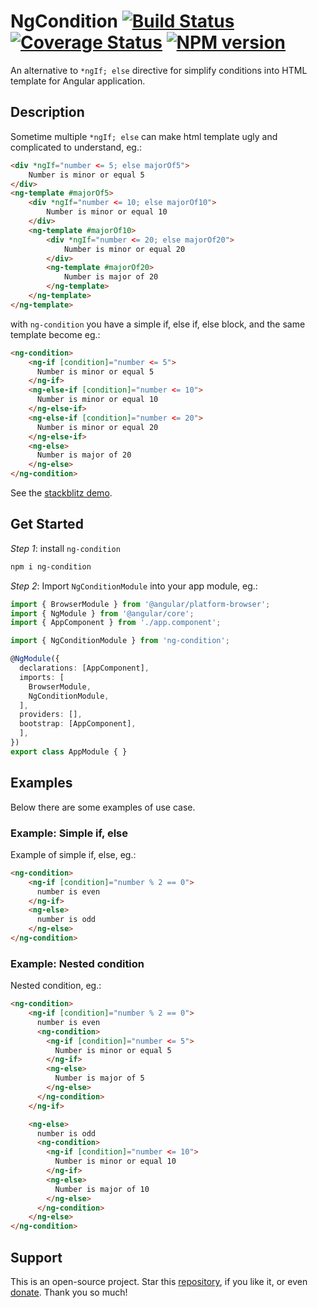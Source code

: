 # NgCondition [![Build Status](https://travis-ci.com/nigrosimone/ng-condition.svg?branch=main)](https://travis-ci.com/nigrosimone/ng-condition) [![Coverage Status](https://coveralls.io/repos/github/nigrosimone/ng-condition/badge.svg?branch=master)](https://coveralls.io/github/nigrosimone/ng-condition?branch=master) [![NPM version](https://img.shields.io/npm/v/ng-condition.svg)](https://www.npmjs.com/package/ng-condition)

An alternative to  `*ngIf; else` directive for simplify conditions into HTML template for Angular application.

## Description

Sometime multiple `*ngIf; else` can make html template ugly and complicated to understand, eg.:

```html
<div *ngIf="number <= 5; else majorOf5">
    Number is minor or equal 5
</div>
<ng-template #majorOf5>
    <div *ngIf="number <= 10; else majorOf10">
        Number is minor or equal 10
    </div>    
    <ng-template #majorOf10>
        <div *ngIf="number <= 20; else majorOf20">
            Number is minor or equal 20
        </div>
        <ng-template #majorOf20>
            Number is major of 20
        </ng-template>
    </ng-template>
</ng-template> 
```

with `ng-condition` you have a simple if, else if, else block, and the same template become eg.: 

```html
<ng-condition>
    <ng-if [condition]="number <= 5">
      Number is minor or equal 5
    </ng-if>
    <ng-else-if [condition]="number <= 10">
      Number is minor or equal 10
    </ng-else-if>
    <ng-else-if [condition]="number <= 20">
      Number is minor or equal 20
    </ng-else-if>
    <ng-else>
      Number is major of 20
    </ng-else>
</ng-condition>
```

See the [stackblitz demo](https://stackblitz.com/edit/demo-ng-condition?file=src%2Fapp%2Fapp.component.ts).

## Get Started

*Step 1*: install `ng-condition`

```bash
npm i ng-condition
```

*Step 2*: Import `NgConditionModule` into your app module, eg.:

```ts
import { BrowserModule } from '@angular/platform-browser';
import { NgModule } from '@angular/core';
import { AppComponent } from './app.component';

import { NgConditionModule } from 'ng-condition';

@NgModule({
  declarations: [AppComponent],
  imports: [
    BrowserModule,
    NgConditionModule,
  ],
  providers: [],
  bootstrap: [AppComponent],
  ],
})
export class AppModule { }
```

## Examples

Below there are some examples of use case.

### Example: Simple if, else

Example of simple if, else, eg.:

```html
<ng-condition>
    <ng-if [condition]="number % 2 == 0">
      number is even
    </ng-if>
    <ng-else>
      number is odd
    </ng-else>
</ng-condition>
```

### Example: Nested condition

Nested condition, eg.:

```html
<ng-condition>
    <ng-if [condition]="number % 2 == 0">
      number is even
      <ng-condition>
        <ng-if [condition]="number <= 5">
          Number is minor or equal 5
        </ng-if>
        <ng-else>
          Number is major of 5
        </ng-else>
      </ng-condition>
    </ng-if>

    <ng-else>
      number is odd
      <ng-condition>
        <ng-if [condition]="number <= 10">
          Number is minor or equal 10
        </ng-if>
        <ng-else>
          Number is major of 10
        </ng-else>
      </ng-condition>
    </ng-else>
</ng-condition>
```

## Support

This is an open-source project. Star this [repository](https://github.com/nigrosimone/ng-condition), if you like it, or even [donate](https://www.paypal.com/paypalme/snwp). Thank you so much!

